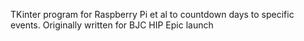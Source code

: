 TKinter program for Raspberry Pi et al to countdown days to specific events. Originally written for BJC HIP Epic launch
